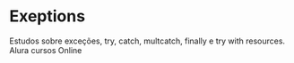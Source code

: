 # Exeptions
Estudos sobre exceções, try, catch, multcatch, finally e try with resources. Alura cursos Online 
